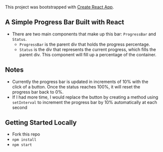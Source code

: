 This project was bootstrapped with [Create React App](https://github.com/facebook/create-react-app).

## A Simple Progress Bar Built with React

- There are two main components that make up this bar: `ProgressBar` and `Status`.
  - `ProgressBar` is the parent div that holds the progress percentage.
  - `Status` is the div that represents the current progress, which fills the parent div. This component will fill up a percentage of the container.

## Notes

- Currently the progress bar is updated in increments of 10% with the click of a button. Once the status reaches 100%, it will reset the progress bar back to 0%.
- If I had more time, I would replace the button by creating a method using `setInterval` to increment the progress bar by 10% automatically at each second

## Getting Started Locally

- Fork this repo
- `npm install`
- `npm start`

